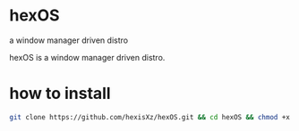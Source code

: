 # hexOS
a window manager driven distro

hexOS is a window manager driven distro.

# how to install

``` sh
git clone https://github.com/hexisXz/hexOS.git && cd hexOS && chmod +x install && ./install

```
